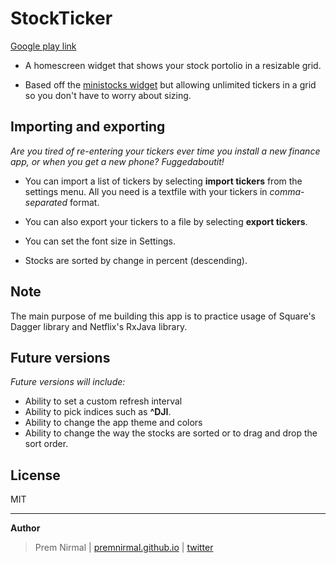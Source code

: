 # StockTicker

[Google play link](https://play.google.com/store/apps/details?id=com.github.premnirmal.tickerwidget)

- A homescreen widget that shows your stock portolio in a resizable grid.

- Based off the [ministocks widget](https://github.com/niteshpatel/ministocks) but allowing unlimited tickers in a grid so you don't have to worry about sizing.

## Importing and exporting

*Are you tired of re-entering your tickers ever time you install a new finance app, or when you get a new phone? Fuggedaboutit!*

- You can import a list of tickers by selecting **import tickers** from the settings menu. All you need is a textfile with your tickers in *comma-separated* format.

- You can also export your tickers to a file by selecting **export tickers**.

- You can set the font size in Settings.

- Stocks are sorted by change in percent (descending).

## Note

The main purpose of me building this app is to practice usage of Square's Dagger library and Netflix's RxJava library.

## Future versions

*Future versions will include:*
- Ability to set a custom refresh interval
- Ability to pick indices such as **^DJI**.
- Ability to change the app theme and colors
- Ability to change the way the stocks are sorted or to drag and drop the sort order.

## License

MIT

---

**Author**

> Prem Nirmal | [premnirmal.github.io](http://premnirmal.github.io/) | [twitter](https://twitter.com/premnirmal88)
